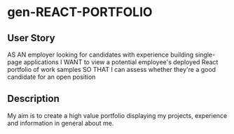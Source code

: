 # gen-REACT-PORTFOLIO

## User Story

AS AN employer looking for candidates with experience building single-page applications
I WANT to view a potential employee's deployed React portfolio of work samples
SO THAT I can assess whether they're a good candidate for an open position

## Description

My aim is to create a high value portfolio displaying my projects, experience and information in general about me.

